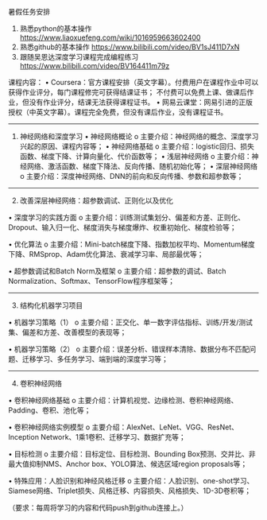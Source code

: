 暑假任务安排
1.	熟悉python的基本操作
https://www.liaoxuefeng.com/wiki/1016959663602400
2.	熟悉github的基本操作
https://www.bilibili.com/video/BV1sJ411D7xN
3.	跟随吴恩达深度学习课程完成编程练习
https://www.bilibili.com/video/BV164411m79z

课程内容：
•	Coursera：官方课程安排（英文字幕）。付费用户在课程作业中可以获得作业评分，每门课程修完可获得结课证书；
  不付费可以免费上课、做课后作业，但没有作业评分，结课无法获得课程证书。
•	网易云课堂：网易引进的正版授权（中英文字幕）。课程完全免费，但没有课后作业，没有课程证书。
________________________________________
01. 神经网络和深度学习
•	神经网络概论
o	主要介绍：神经网络的概念、深度学习兴起的原因、课程内容等；
•	神经网络基础
o	主要介绍：logistic回归、损失函数、梯度下降、计算向量化、代价函数等；
•	浅层神经网络
o	主要介绍：神经网络、激活函数、梯度下降法、反向传播、随机初始化等；
•	深层神经网络
o	主要介绍：深度神经网络、DNN的前向和反向传播、参数和超参数等；
________________________________________
02. 改善深层神经网络：超参数调试、正则化以及优化

•	深度学习的实践方面
o	主要介绍：训练测试集划分、偏差和方差、正则化、Dropout、输入归一化、梯度消失与梯度爆炸、权重初始化、梯度检验等；


•	优化算法
o	主要介绍：Mini-batch梯度下降、指数加权平均、Momentum梯度下降、RMSprop、Adam优化算法、衰减学习率、局部最优等；


•	超参数调试和Batch Norm及框架
o	主要介绍：超参数的调试、Batch Normalization、Softmax、TensorFlow程序框架等；
________________________________________

03. 结构化机器学习项目

•	机器学习策略（1）
o	主要介绍：正交化、单一数字评估指标、训练/开发/测试集、偏差和方差、改善模型的表现等；


•	机器学习策略（2）
o	主要介绍：误差分析、错误样本清除、数据分布不匹配问题、迁移学习、多任务学习、端到端的深度学习等；

________________________________________

04. 卷积神经网络

•	卷积神经网络基础
o	主要介绍：计算机视觉、边缘检测、卷积神经网络、Padding、卷积、池化等；

•	卷积神经网络实例模型
o	主要介绍：AlexNet、LeNet、VGG、ResNet、Inception Network、1乘1卷积、迁移学习、数据扩充等；

•	目标检测
o	主要介绍：目标定位、目标检测、Bounding Box预测、交并比、非最大值抑制NMS、Anchor box、YOLO算法、候选区域region proposals等；

•	特殊应用：人脸识别和神经风格迁移
o	主要介绍：人脸识别、one-shot学习、Siamese网络、Triplet损失、风格迁移、内容损失、风格损失、1D-3D卷积等；


（要求：每周将学习的内容和代码push到github连接上。）

